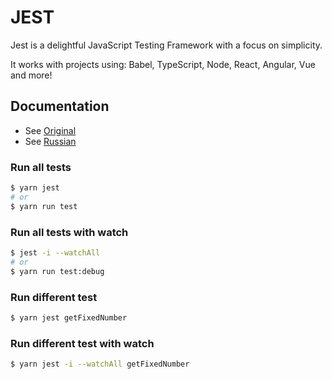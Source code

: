 # JEST

Jest is a delightful JavaScript Testing Framework with a focus on simplicity.

It works with projects using: Babel, TypeScript, Node, React, Angular, Vue and more!

## Documentation

* See [Original](https://jestjs.io/docs/getting-started)
* See [Russian](https://jestjs.io/ru/docs/getting-started)


### Run all tests
```sh
$ yarn jest
# or
$ yarn run test
```

### Run all tests with watch
```sh
$ jest -i --watchAll
# or
$ yarn run test:debug
```

### Run different test
```sh
$ yarn jest getFixedNumber
```

### Run different test with watch
```sh
$ yarn jest -i --watchAll getFixedNumber
```
